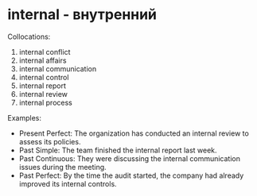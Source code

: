 # internal - внутренний

Collocations:

1. internal conflict
2. internal affairs
3. internal communication
4. internal control
5. internal report
6. internal review
7. internal process

Examples:

- Present Perfect: The organization has conducted an internal review to assess its policies.
- Past Simple: The team finished the internal report last week.
- Past Continuous: They were discussing the internal communication issues during the meeting.
- Past Perfect: By the time the audit started, the company had already improved its internal controls.
